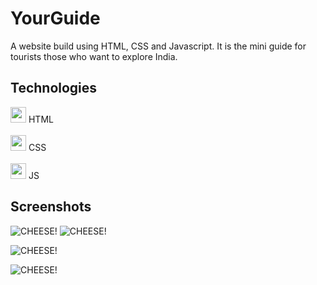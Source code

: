 # YourGuide 
A website build using HTML, CSS and Javascript. It is the mini guide for tourists those who want to explore India.





## Technologies 

 <img src="https://user-images.githubusercontent.com/87407097/155483794-3bea8139-0488-447c-a91b-7124509f99a8.svg" style="width: 25px" /> HTML<br><br>
 <img src="https://user-images.githubusercontent.com/87407097/155484080-186a23bc-39cb-4f39-b6f9-e154fc645209.svg" style="width: 25px" /> CSS<br><br>
 <img src="https://user-images.githubusercontent.com/87407097/155484554-37189555-7b1a-4dda-a875-679ed91fd0fc.svg" style="width: 25px"/> JS


## Screenshots
![CHEESE!](https://user-images.githubusercontent.com/87407097/155403622-26e41830-f3c0-401b-8a79-930cf7464c10.jpeg)
![CHEESE!](https://user-images.githubusercontent.com/87407097/155403948-b27237a9-75b0-4f49-b53e-76c1950df041.jpeg)

![CHEESE!](https://user-images.githubusercontent.com/87407097/155404999-b300736a-8228-40c9-9b3d-f3c81efe7286.jpeg)

![CHEESE!](https://user-images.githubusercontent.com/87407097/155404788-8f6a7b04-9041-451c-83d7-b549bdad2e55.jpeg)

